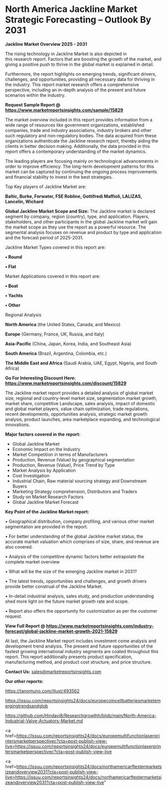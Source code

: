  # North America Jackline Market Strategic Forecasting – Outlook By 2031

<Strong> Jackline Market Overview 2025 - 2031</strong>

The rising technology in Jackline Market is also depicted in this research report. Factors that are boosting the growth of the market, and giving a positive push to thrive in the global market is explained in detail.

Furthermore, the report highlights on emerging trends, significant drivers, challenges, and opportunities, providing all necessary data for thriving in the industry. This report market research offers a comprehensive perspective, including an in-depth analysis of the present and future scenarios within the industry.

<strong>Request Sample Report @ <a href=https://www.marketreportsinsights.com/sample/15829>https://www.marketreportsinsights.com/sample/15829</a></strong>

The market overview included in this report provides information from a wide range of resources like government organizations, established companies, trade and industry associations, industry brokers and other such regulatory and non-regulatory bodies. The data acquired from these organizations authenticate the Jackline research report, thereby aiding the clients in better decision making. Additionally, the data provided in this report offers a contemporary understanding of the market dynamics.

The leading players are focusing mainly on technological advancements in order to improve efficiency. The long-term development patterns for this market can be captured by continuing the ongoing process improvements and financial stability to invest in the best strategies.

Top Key players of Jackline Market are:

<strong>Baltic, Burke, Forwater, FSE Robline, Gottifredi Maffioli, LALIZAS, Lancelin, Wichard</strong>

<strong><b>Global Jackline Market Scope and Size:</b></strong>
The Jackline market is declared segment by company, region (country), type, and application. Players, stakeholders, and other participants in the global Jackline market will gain the market scope as they use the report as a powerful resource. The segmental analysis focuses on revenue and product by type and application and the forecast period of 2025-2031.

Jackline Market Types covered in this report are:

<strong>• Round

• Flat</strong>

Market Applications covered in this report are:

<strong>• Boat

• Yachts

• Other</strong> 

Regional Analysis

<strong>North America</strong> (the United States, Canada, and Mexico)

<strong>Europe</strong> (Germany, France, UK, Russia, and Italy)

<strong>Asia-Pacific</strong> (China, Japan, Korea, India, and Southeast Asia)

<strong>South America</strong> (Brazil, Argentina, Colombia, etc.)

<strong>The Middle East and Africa</strong> (Saudi Arabia, UAE, Egypt, Nigeria, and South Africa)

<strong>Go For Interesting Discount Here: <a href=https://www.marketreportsinsights.com/discount/15829>https://www.marketreportsinsights.com/discount/15829</a></strong>

The Jackline market report provides a detailed analysis of global market size, regional and country-level market size, segmentation market growth, market share, competitive Landscape, sales analysis, impact of domestic and global market players, value chain optimization, trade regulations, recent developments, opportunities analysis, strategic market growth analysis, product launches, area marketplace expanding, and technological innovations.

<strong><b>Major factors covered in the report:</b></strong>
<ul>
  <li>Global Jackline Market </li>
  <li>Economic Impact on the Industry</li>
  <li>Market Competition in terms of Manufacturers</li>
  <li>Production, Revenue (Value) by geographical segmentation</li>
  <li>Production, Revenue (Value), Price Trend by Type</li>
  <li>Market Analysis by Application</li>
  <li>Cost Investigation</li>
  <li>Industrial Chain, Raw material sourcing strategy and Downstream Buyers</li>
  <li>Marketing Strategy comprehension, Distributors and Traders</li>
  <li>Study on Market Research Factors</li>
  <li>Global Jackline Market Forecast</li>
</ul>

<strong><b>Key Point of the Jackline Market report:</b></strong>

• Geographical distribution, company profiling, and various other market segmentation are provided in the report.

• For better understanding of the global Jackline market status, the accurate market valuation which comprises of size, share, and revenue are also covered.

• Analysis of the competitive dynamic factors better extrapolate the complete market overview

• What will be the size of the emerging Jackline market in 2031?

• The latest trends, opportunities and challenges, and growth drivers provide better construal of the Jackline Market.

• In-detail industrial analysis, sales study, and production understanding shed more light on the future market growth rate and scope.

• Report also offers the opportunity for customization as per the customer request.

<strong><b>View Full Report @ <a href=https://www.marketreportsinsights.com/industry-forecast/global-jackline-market-growth-2021-15829>https://www.marketreportsinsights.com/industry-forecast/global-jackline-market-growth-2021-15829</a></b></strong>


At last, the Jackline Market report includes investment come analysis and development trend analysis. The present and future opportunities of the fastest growing international industry segments are coated throughout this report. This report additionally presents product specification, manufacturing method, and product cost structure, and price structure.

<strong>Contact Us:</strong>
sales@marketreportsinsights.com

<strong>Our other reports:</strong>

<a href=https://tanomuno.com/illust/493562>https://tanomuno.com/illust/493562</a>

<a href=https://issuu.com/reportsinsights24/docs/europecoincellbatteriesmarketemergingtrendsandglob>https://issuu.com/reportsinsights24/docs/europecoincellbatteriesmarketemergingtrendsandglob</a>

<a href=https://github.com/Hindavi8/Researchgrowthh/blob/main/North-America-Industrial-Valve-Actuators-Market.md>https://github.com/Hindavi8/Researchgrowthh/blob/main/North-America-Industrial-Valve-Actuators-Market.md</a>

<a href=https://issuu.com/reportsinsights24/docs/europemultifunctionlaserprintersmarketperspectivec?cta=post-publish-view-live>https://issuu.com/reportsinsights24/docs/europemultifunctionlaserprintersmarketperspectivec?cta=post-publish-view-live</a>

<a href=https://issuu.com/reportsinsights24/docs/northamericarftestermarketsizeandoverview2031?cta=post-publish-view-live>https://issuu.com/reportsinsights24/docs/northamericarftestermarketsizeandoverview2031?cta=post-publish-view-live</a>"
